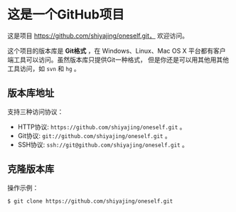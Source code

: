 # 这是一个GitHub项目

这是项目 https://github.com/shiyajing/oneself.git，
欢迎访问。

这个项目的版本库是 **Git格式** ，在 Windows、Linux、Mac OS X
平台都有客户端工具可以访问。虽然版本库只提供Git一种格式，
但是你还是可以用其他用其他工具访问，如 ``svn`` 和 ``hg`` 。

## 版本库地址

支持三种访问协议：

* HTTP协议: `https://github.com/shiyajing/oneself.git` 。
* Git协议: `git://github.com/shiyajing/oneself.git` 。
* SSH协议: `ssh://git@github.com/shiyajing/oneself.git` 。

## 克隆版本库

操作示例：

    $ git clone https://github.com/shiyajing/oneself.git